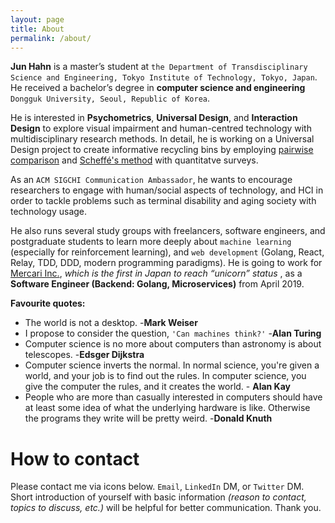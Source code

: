 ```yaml
---
layout: page
title: About
permalink: /about/
---
```


**Jun Hahn**  is a master’s student at `the Department of Transdisciplinary Science and Engineering, Tokyo Institute of Technology, Tokyo, Japan`. He received a bachelor’s degree in **computer science and engineering** `Dongguk University, Seoul, Republic of Korea`.  

He is interested in **Psychometrics**, **Universal Design**, and **Interaction Design** to explore visual impairment and human-centred technology with multidisciplinary research methods. In detail, he is working on a Universal Design project to create informative recycling bins by employing [pairwise comparison](https://en.wikipedia.org/wiki/Pairwise_comparison) and [Scheffé's method](https://en.wikipedia.org/wiki/Scheffé%27s_method) with quantitatve surveys.  

As an `ACM SIGCHI Communication Ambassador`, he wants to encourage researchers to engage with human/social aspects of technology, and HCI in order to tackle problems such as terminal disability and aging society with technology usage.  

He also runs several study groups with freelancers, software engineers, and postgraduate students to learn more deeply about `machine learning` (especially for reinforcement learning), and `web development` (Golang, React, Relay, TDD, DDD, modern programming paradigms). He is going to work for [Mercari Inc.](https://about.mercari.com/), *which is the first in Japan to reach “unicorn” status* , as a **Software Engineer (Backend: Golang, Microservices)** from April 2019.

**Favourite quotes:**

* The world is not a desktop. -**Mark Weiser**  
* I propose to consider the question, `'Can machines think?'` -**Alan Turing**  
* Computer science is no more about computers than astronomy is about telescopes. -**Edsger Dijkstra**  
* Computer science inverts the normal. In normal science, you're given a world, and your job is to find out the rules. In computer science, you give the computer the rules, and it creates the world. - **Alan Kay**  
* People who are more than casually interested in computers should have at least some idea of what the underlying hardware is like. Otherwise the programs they write will be pretty weird. -**Donald Knuth**  

# How to contact

Please contact me via icons below. `Email`, `LinkedIn` DM, or `Twitter` DM. Short introduction of yourself with basic information *(reason to contact, topics to discuss, etc.)* will be helpful for better communication. Thank you.